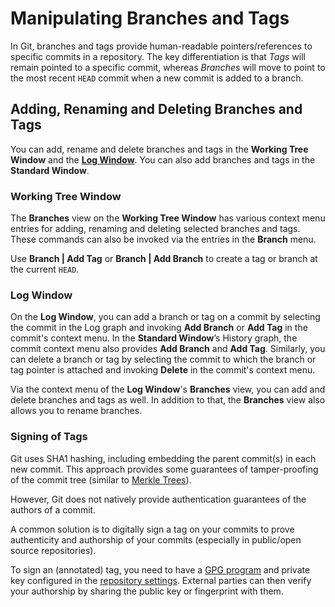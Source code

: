 # Manipulating Branches and Tags

In Git, branches and tags provide human-readable pointers/references to specific commits in a repository.
The key differentiation is that *Tags* will remain pointed to a specific commit, whereas *Branches* will move to point to the most recent `HEAD` commit when a new commit is added to a branch.

## Adding, Renaming and Deleting Branches and Tags

You can add, rename and delete branches and tags in the **Working Tree Window** and the [**Log Window**](../Log.md).
You can also add branches and tags in the **Standard Window**.

### Working Tree Window

The **Branches** view on the **Working Tree Window** has various context menu entries for adding, renaming and deleting selected branches and tags.
These commands can also be invoked via the entries in the **Branch** menu.

Use **Branch \| Add Tag** or **Branch \| Add Branch** to create a tag or branch at the current `HEAD`.

### Log Window

On the **Log Window**, you can add a branch or tag on a commit by selecting the commit in the Log graph and invoking **Add Branch** or **Add Tag** in the commit's context menu.
In the **Standard Window**’s History graph, the commit context menu also provides **Add Branch** and **Add Tag**.
Similarly, you can delete a branch or tag by selecting the commit to which the branch or tag pointer is attached and invoking **Delete** in the commit's context menu.

Via the context menu of the **Log Window**'s **Branches** view, you can add and delete branches and tags as well.
In addition to that, the **Branches** view also allows you to rename branches.

### Signing of Tags

Git uses SHA1 hashing, including embedding the parent commit(s) in each new commit.
This approach provides some guarantees of tamper-proofing of the commit tree (similar to [Merkle Trees](https://en.wikipedia.org/wiki/Merkle_tree)).

However, Git does not natively provide authentication guarantees of the authors of a commit.

A common solution is to digitally sign a tag on your commits to prove authenticity and authorship of your commits (especially in public/open source repositories).

To sign an (annotated) tag, you need to have a [GPG program](https://en.wikipedia.org/wiki/GNU_Privacy_Guard) and private key configured in the [repository settings](../Repository/Repository-Settings.md).
External parties can then verify your authorship by sharing the public key or fingerprint with them.
